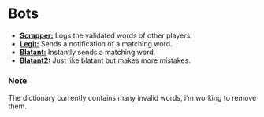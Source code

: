 # Bots
- **[Scrapper:](https://github.com/ChocolateDrink/Web-Games/blob/main/bomb%20party/__scrapper.js)** Logs the validated words of other players.
- **[Legit:](https://github.com/ChocolateDrink/Web-Games/blob/main/bomb%20party/letgit.js)** Sends a notification of a matching word.
- **[Blatant:](https://github.com/ChocolateDrink/Web-Games/blob/main/bomb%20party/blatant.js)** Instantly sends a matching word.
- **[Blatant2:](https://github.com/ChocolateDrink/Web-Games/blob/main/bomb%20party/blantant2.js)** Just like blatant but makes more mistakes.

### Note
The dictionary currently contains many invalid words, i’m working to remove them.
